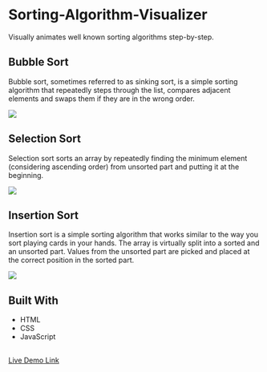 # Sorting-Algorithm-Visualizer
Visually animates well known sorting algorithms step-by-step.

## Bubble Sort
Bubble sort, sometimes referred to as sinking sort, is a simple sorting algorithm that repeatedly steps through the list, compares adjacent elements and swaps them if they are in the wrong order.

<img src="https://cartiervu.github.io/docs/assets/Bubble-Sort.gif">

## Selection Sort
Selection sort sorts an array by repeatedly finding the minimum element (considering ascending order) from unsorted part and putting it at the beginning.

<img src="https://cartiervu.github.io/docs/assets/Selection-Sort.gif">
 
## Insertion Sort
Insertion sort is a simple sorting algorithm that works similar to the way you sort playing cards in your hands. The array is virtually split into a sorted and an unsorted part. Values from the unsorted part are picked and placed at the correct position in the sorted part.

<img src="https://cartiervu.github.io/docs/assets/Insertion-Sort.gif">

## Built With
- HTML
- CSS
- JavaScript

##
[Live Demo Link](https://cartiervu.github.io/Sorting-Algorithm-Visualizer/)
